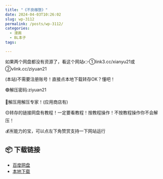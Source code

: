 ```yaml
---
title: "《不良雌堕》"
date: 2024-04-03T10:26:02
slug: wp-3112
permalink: /posts/wp-3112/
categories:
  - 漫画
  - BL本子
tags:

---
```


如果两个网盘都没有资源了，看这个网站👉①link3.cc/xianyu21或②vlink.cc/ziyuan21

(本站)不需要注册账号！直接点本地下载转存OK？懂吧！

🟢解压密码:ziyuan21

🔵解压用解压专家！(应用商店有)

🟡转存的链接网盘有教程！一定要看教程！按教程操作！不按教程操作你不会解压！

💰🈶能力的宝，可以点左下角赞赏支持一下网站运行

## 📦 下载链接
- [百度网盘](https://blziyuan21.com/pay-download/3112?key=7c02314892&down_id=0)
- [本地下载](https://blziyuan21.com/pay-download/3112?key=7c02314892&down_id=1)

